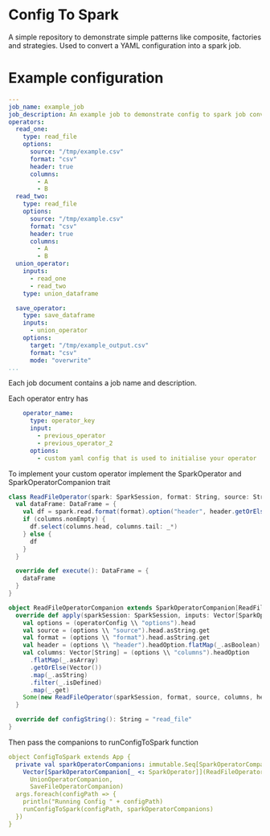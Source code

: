 # Config To Spark
A simple repository to demonstrate simple patterns like composite, factories and strategies.
Used to convert a YAML configuration into a spark job.

# Example configuration

```yaml
---
job_name: example_job
job_description: An example job to demonstrate config to spark job conversion
operators:
  read_one:
    type: read_file
    options:
      source: "/tmp/example.csv"
      format: "csv"
      header: true
      columns:
        - A
        - B
  read_two:
    type: read_file
    options:
      source: "/tmp/example.csv"
      format: "csv"
      header: true
      columns:
        - A
        - B
  union_operator:
    inputs:
      - read_one
      - read_two
    type: union_dataframe

  save_operator:
    type: save_dataframe
    inputs:
      - union_operator
    options:
      target: "/tmp/example_output.csv"
      format: "csv"
      mode: "overwrite"
...
```

Each job document contains a job name and description.

Each operator entry has 
```yaml
    operator_name:
      type: operator_key
      input:
        - previous_operator
        - previous_operator_2
      options:
        - custom yaml config that is used to initialise your operator
```

To implement your custom operator implement the SparkOperator and SparkOperatorCompanion trait

```scala
class ReadFileOperator(spark: SparkSession, format: String, source: String, columns: Vector[String], header: Option[Boolean]) extends SparkOperator {
  val dataFrame: DataFrame = {
    val df = spark.read.format(format).option("header", header.getOrElse(false)).load(source)
    if (columns.nonEmpty) {
      df.select(columns.head, columns.tail: _*)
    } else {
      df
    }
  }

  override def execute(): DataFrame = {
    dataFrame
  }
}

object ReadFileOperatorCompanion extends SparkOperatorCompanion[ReadFileOperator] {
  override def apply(sparkSession: SparkSession, inputs: Vector[SparkOperator], operatorConfig: Json): Option[ReadFileOperator] = {
    val options = (operatorConfig \\ "options").head
    val source = (options \\ "source").head.asString.get
    val format = (options \\ "format").head.asString.get
    val header = (options \\ "header").headOption.flatMap(_.asBoolean)
    val columns: Vector[String] = (options \\ "columns").headOption
      .flatMap(_.asArray)
      .getOrElse(Vector())
      .map(_.asString)
      .filter(_.isDefined)
      .map(_.get)
    Some(new ReadFileOperator(sparkSession, format, source, columns, header))
  }

  override def configString(): String = "read_file"
}
```

Then pass the companions to runConfigToSpark function
```yaml
object ConfigToSpark extends App {
  private val sparkOperatorCompanions: immutable.Seq[SparkOperatorCompanion[_ <: SparkOperator]] =
    Vector[SparkOperatorCompanion[_ <: SparkOperator]](ReadFileOperatorCompanion,
      UnionOperatorCompanion,
      SaveFileOperatorCompanion)
  args.foreach(configPath => {
    println("Running Config " + configPath)
    runConfigToSpark(configPath, sparkOperatorCompanions)
  })
}
```